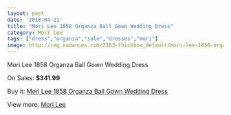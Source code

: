 ```yaml
---
layout: post
date: '2018-04-21'
title: "Mori Lee 1858 Organza Ball Gown Wedding Dress"
category: Mori Lee
tags: ["dress","organza","sale","dresses","mori"]
image: http://img.eudances.com/2383-thickbox_default/mori-lee-1858-organza-ball-gown-wedding-dress.jpg
---
```

Mori Lee 1858 Organza Ball Gown Wedding Dress

On Sales: **$341.99**
<a href="https://www.eudances.com/en/mori-lee/794-mori-lee-1858-organza-ball-gown-wedding-dress.html"><amp-img layout="responsive" width="600" height="600" src="//img.eudances.com/2383-thickbox_default/mori-lee-1858-organza-ball-gown-wedding-dress.jpg" alt="Mori Lee 1858 Organza Ball Gown Wedding Dress 0" /></a>
<a href="https://www.eudances.com/en/mori-lee/794-mori-lee-1858-organza-ball-gown-wedding-dress.html"><amp-img layout="responsive" width="600" height="600" src="//img.eudances.com/2385-thickbox_default/mori-lee-1858-organza-ball-gown-wedding-dress.jpg" alt="Mori Lee 1858 Organza Ball Gown Wedding Dress 1" /></a>
<a href="https://www.eudances.com/en/mori-lee/794-mori-lee-1858-organza-ball-gown-wedding-dress.html"><amp-img layout="responsive" width="600" height="600" src="//img.eudances.com/2384-thickbox_default/mori-lee-1858-organza-ball-gown-wedding-dress.jpg" alt="Mori Lee 1858 Organza Ball Gown Wedding Dress 2" /></a>

Buy it: [Mori Lee 1858 Organza Ball Gown Wedding Dress](https://www.eudances.com/en/mori-lee/794-mori-lee-1858-organza-ball-gown-wedding-dress.html "Mori Lee 1858 Organza Ball Gown Wedding Dress")

View more: [Mori Lee](https://www.eudances.com/en/9-mori-lee "Mori Lee")